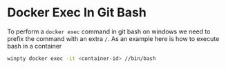 # Docker Exec In Git Bash

To perform a `docker exec` command in git bash on windows we need to prefix the command with an extra `/`. As an example here is how to execute bash in a container

```sh
winpty docker exec -it <container-id> //bin/bash
```


